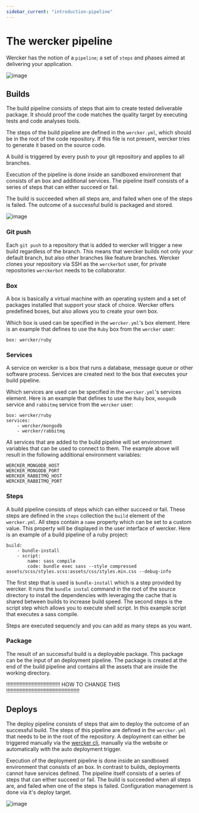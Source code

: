 ```yaml
---
sidebar_current: "introduction-pipeline"
---
```


# The wercker pipeline
Wercker has the notion of a `pipeline`; a set of `steps` and phases aimed at delivering your application.

![image](/assets/pipeline-overview/wercker_pipeline.png)

## Builds

The build pipeline consists of steps that aim to create tested deliverable package. It should proof the code matches the quality target by executing tests and code analyses tools.

The steps of the build pipeline are defined in the `wercker.yml`, which should be in the root of the code repository. If this file is not present, wercker tries to generate it based on the source code.

A build is triggered by every push to your git repository and applies to all branches. 

Execution of the pipeline is done inside an sandboxed environment that consists of an box and additional services. The pipeline itself consists of a series of steps that can either succeed or fail.

The build is succeeded when all steps are, and failed when one of the steps is failed. The outcome of a successful build is packaged and stored.

![image](/assets/pipeline-overview/wercker_build.png)

### Git push

Each `git push` to a repository that is added to wercker will trigger a new build regardless of the branch. This means that wercker builds not only your default branch, but also other branches like feature branches. Wercker clones your repository via SSH as the `werckerbot` user, for private repositories `werckerbot` needs to be collaborator.

### Box

A box is basically a virtual machine with an operating system and a set of packages installed that support your stack of choice. Wercker offers predefined boxes, but also allows you to create your own box.

Which box is used can be specified in the `wercker.yml`'s box element. Here is an example that defines to use the `Ruby` box from the `wercker` user:

    box: wercker/ruby

### Services

A service on wercker is a box that runs a database, message queue or other software process. Services are created next to the box that executes your build pipeline.

Which services are used can be specified in the `wercker.yml`'s services element. Here is an example that defines to use the `Ruby` box, `mongodb` service and `rabbitmq` service from the `wercker` user:

    box: wercker/ruby
    services:
        - wercker/mongodb
        - wercker/rabbitmq

All services that are added to the build pipeline will set environment variables that can be used to connect to them. The example above will result in the following additional environment variables:

    WERCKER_MONGODB_HOST
    WERCKER_MONGODB_PORT
    WERCKER_RABBITMQ_HOST
    WERCKER_RABBITMQ_PORT

### Steps

A build pipeline consists of steps which can either succeed or fail. These steps are defined in the `steps` collection the `build` element of the `wercker.yml`. All steps contain a `name` property which can be set to a custom value. This property will be displayed in the user interface of wercker. Here is an example of a build pipeline of a ruby project:

    build:
        - bundle-install
        - script:
            name: sass compile
            code: bundle exec sass --style compressed assets/scss/styles.scss:assets/css/styles.min.css --debug-info

The first step that is used is `bundle-install` which is a step provided by wercker. It runs the `bundle instal` command in the root of the source directory to install the dependencies with leveraging the cache that is shared between builds to increase build speed. The second steps is the script step which allows you to execute shell script. In this example script that executes a sass compile.

Steps are executed sequencly and you can add as many steps as you want.

### Package

The result of an successful build is a deployable package. This package can be the input of an deployment pipeline. The package is created at the end of the build pipeline and contains all the assets that are inside the working directory.

!!!!!!!!!!!!!!!!!!!!!!!!!!!!!!!!!!!! HOW TO CHANGE THIS !!!!!!!!!!!!!!!!!!!!!!!!!!!!!!!!!!!!!!!!!!!!!!!!!

## Deploys
The deploy pipeline consists of steps that aim to deploy the outcome of an successful build. The steps of this pipeline are defined in the `wercker.yml` that needs to be in the root of the repository. A deployment can either be triggered manually via the [wercker cli](!!!!!!), manually via the website or automatically with the auto deployment trigger. 

Execution of the deployment pipeline is done inside an sandboxed environment that consists of an box. In contrast to builds, deployments cannot have services defined. The pipeline itself consists of a series of steps that can either succeed or fail. The build is succeeded when all steps are, and failed when one of the steps is failed. Configuration management is done via it's deploy target.

![image](/assets/pipeline-overview/wercker_build.png)
